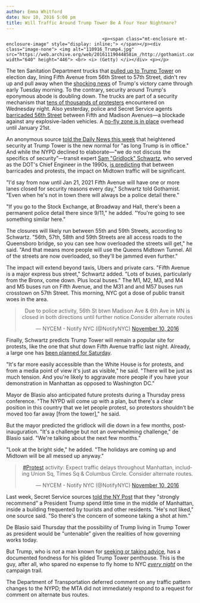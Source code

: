 ```yaml
---
author: Emma Whitford
date: Nov 10, 2016 5:00 pm
title: Will Traffic Around Trump Tower Be A Four Year Nightmare? 
---
```


	
										<p><span class="mt-enclosure mt-enclosure-image" style="display: inline;"> </span></p><div class="image-none"> <img alt="110916_Trump4.jpg" src="https://web.archive.org/web/20161119044858im_/http://gothamist.com/attachments/nyc_ewhitford/110916_Trump4.jpg" width="640" height="446"> <br> <i> (Getty) </i></div> <p></p>

<p>The ten Sanitation Department trucks that <a href="https://web.archive.org/web/20161119044858/http://gothamist.com/2016/11/08/trump_tower_garbage_wall.php#photo-1">pulled up to Trump Tower</a> on election day, lining Fifth Avenue from 56th Street to 57th Street, didn&apos;t rev up and pull away when the <a href="https://web.archive.org/web/20161119044858/http://gothamist.com/2016/11/09/trump_president.php">shocking news</a> of Trump&apos;s victory came through early Tuesday morning. To the contrary, security around Trump&apos;s eponymous abode is doubling down. The trucks are part of a security mechanism that <a href="https://web.archive.org/web/20161119044858/http://gothamist.com/2016/11/10/trump_protest_march_nyc.php#photo-1">tens of thousands of protesters</a> encountered on Wednesday night. Also yesterday, police and Secret Service agents <a href="https://web.archive.org/web/20161119044858/http://gothamist.com/2016/11/09/nypd_trump_tower_security.php">barricaded 56th Street</a> between Fifth and Madison Avenues&#x2014;a blockade against any explosive-laden vehicles. A <a href="https://web.archive.org/web/20161119044858/http://www.nydailynews.com/news/national/faa-establishes-no-fly-zone-trump-tower-article-1.2867795">no-fly zone is in place</a> overhead until January 21st. </p>

<p>An anonymous source <a href="https://web.archive.org/web/20161119044858/http://www.nydailynews.com/new-york/manhattan/trump-tower-face-major-security-challenges-nyc-article-1.2866833">told the Daily News this week</a> that heightened security at Trump Tower is the new normal for &quot;as long Trump is in office.&quot; And while the NYPD declined to elaborate&#x2014;&quot;we do not discuss the specifics of security&quot;&#x2014;transit expert <a href="https://web.archive.org/web/20161119044858/http://gothamist.com/tags/gridlocksam">Sam &quot;Gridlock&quot; Schwartz</a>, who served as the DOT&apos;s Chief Engineer in the 1990s, <a href="https://web.archive.org/web/20161119044858/https://www.dnainfo.com/new-york/20161110/midtown/trump-president-traffic-jam-gridlock">is predicting</a> that between barricades and protests, the impact on Midtown traffic will be significant. </p>

<p>&quot;I&apos;d say from now until Jan 21, 2021 Fifth Avenue will have one or more lanes closed for security reasons every day,&quot; Schwartz told Gothamist. &quot;Even when he&apos;s not in town there will always be a police detail there.&quot; </p>

<p>&quot;If you go to the Stock Exchange, at Broadway and Hall, there&apos;s been a permanent police detail there since 9/11,&quot; he added. &quot;You&apos;re going to see something similar here.&quot; </p>

<p>The closures will likely run between 55th and 59th Streets, according to Schwartz. &quot;56th, 57th, 58th and 59th Streets are all access roads to the Queensboro bridge, so you can see how overloaded the streets will get,&quot; he said. &quot;And that means more people will use the Queens Midtown Tunnel. All of the streets are now overloaded, so they&apos;ll be jammed even further.&quot; </p>

<p>The impact will extend beyond taxis, Ubers and private cars. &quot;Fifth Avenue is a major express bus street,&quot; Schwartz added. &quot;Lots of buses, particularly from the Bronx, come down. Plus local buses.&quot; The M1, M2, M3, and M4 and M5 buses run on Fifth Avenue, and the M31 and and M57 buses run crosstown on 57th Street. This morning, NYC got a dose of public transit woes in the area. </p>

<center><blockquote class="twitter-tweet" data-lang="en"><p lang="en" dir="ltr">Due to police activity, 56th St btwn Madison Ave &amp; 6th Ave in MN is closed in both directions until further notice.Consider alternate routes</p>&#x2014; NYCEM - Notify NYC (@NotifyNYC) <a href="https://web.archive.org/web/20161119044858/https://twitter.com/NotifyNYC/status/796688215700885505">November 10, 2016</a></blockquote>
<script async src="//web.archive.org/web/20161119044858js_/http://platform.twitter.com/widgets.js" charset="utf-8"></script></center>

<p>Finally, Schwartz predicts Trump Tower will remain a popular site for protests, like the one that shut down Fifth Avenue traffic last night. Already, a large one has <a href="https://web.archive.org/web/20161119044858/http://gothamist.com/2016/11/10/trump_protest_nyc.php">been planned for Saturday</a>. </p>

<p>&quot;It&apos;s far more easily accessible than the White House is for protests, and from a media point of view it&apos;s just as visible,&quot; he said. &quot;There will be just as much tension. And you&apos;re likely to aggravate more people if you have your demonstration in Manhattan as opposed to Washington DC.&quot; </p>

<p>Mayor de Blasio also anticipated future protests during a Thursday press conference. &quot;The NYPD will come up with a plan, but there&apos;s a clear position in this country that we let people protest, so protestors shouldn&apos;t be moved too far away [from the tower],&quot; he said.</p>

<p>But the mayor predicted the gridlock will die down in a few months, post-inauguration. &quot;It&apos;s a challenge but not an overwhelming challenge,&quot; de Blasio said. &quot;We&apos;re talking about the next few months.&quot; </p>

<p>&quot;Look at the bright side,&quot; he added. &quot;The holidays are coming up and Midtown will be all messed up anyway.&quot; </p>

<center><blockquote class="twitter-tweet" data-lang="en"><p lang="en" dir="ltr"><a href="https://web.archive.org/web/20161119044858/https://twitter.com/hashtag/Protest?src=hash">#Protest</a> activity: Expect traffic delays throughout Manhattan, including Union Sq, Times Sq &amp; Columbus Circle. Consider alternate routes.</p>&#x2014; NYCEM - Notify NYC (@NotifyNYC) <a href="https://web.archive.org/web/20161119044858/https://twitter.com/NotifyNYC/status/796515634523869184">November 10, 2016</a></blockquote>
<script async src="//web.archive.org/web/20161119044858js_/http://platform.twitter.com/widgets.js" charset="utf-8"></script></center>

<p>Last week, Secret Service sources <a href="https://web.archive.org/web/20161119044858/http://nypost.com/2016/11/07/trump-shouldnt-stay-in-penthouse-if-elected-secret-service/">told the NY Post</a> that they &quot;strongly recommend&quot; a President Trump spend little time in the middle of Manhattan, inside a building frequented by tourists and other residents. &quot;He&apos;s not liked,&quot; one source said. &quot;So there&apos;s the concern of someone taking a shot at him.&quot; </p>

<p>De Blasio said Thursday that the possibility of Trump living in Trump Tower as president would be &quot;untenable&#x201D; given the realities of how governing works today. </p>

<p>But Trump, who is <em>not</em> a man known for <a href="https://web.archive.org/web/20161119044858/http://nymag.com/daily/intelligencer/2016/10/trump-campaign-final-days.html">seeking or taking advice</a>, has a documented fondness for his gilded Trump Tower penthouse. This is the guy, after all, who spared no expense to fly home to NYC <a href="https://web.archive.org/web/20161119044858/http://www.huffingtonpost.com/entry/trump-luxury-jet_us_57e6bc0ee4b08d73b8319f15"><em>every night</em></a> on the campaign trail.</p>

<p>The Department of Transportation deferred comment on any traffic pattern changes to the NYPD; the MTA did not immediately respond to a request for comment on alternate bus routes. </p>					
										
									
				